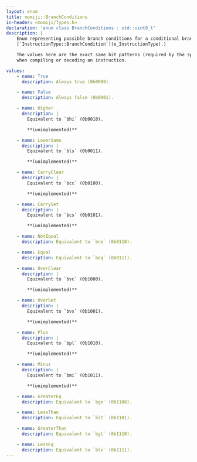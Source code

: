 ```yaml
---
layout: enum
title: momiji::BranchConditions
in-header: <momiji/Types.h>
declaration: 'enum class BranchConditions : std::uint8_t'
description: |
    Enum representing possible branch conditions for a conditional branch. (See
    [`InstructionType::BranchCondition`](e_InstructionType).)

    The values here are the exact same bit patterns (required by the spec) used
    when compiling or decoding an instruction.

values:
    - name: True
      description: Always true (0b0000).

    - name: False
      description: Always false (0b0001).

    - name: Higher
      description: |
        Equivalent to `bhi` (0b0010).

        **(unimplemented)**

    - name: LowerSame
      description: |
        Equivalent to `bls` (0b0011).

        **(unimplemented)**

    - name: CarryClear
      description: |
        Equivalent to `bcc` (0b0100).

        **(unimplemented)**

    - name: CarrySet
      description: |
        Equivalent to `bcs` (0b0101).

        **(unimplemented)**

    - name: NotEqual
      description: Equivalent to `bne` (0b0110).

    - name: Equal
      description: Equivalent to `beq` (0b0111).

    - name: OverClear
      description: |
        Equivalent to `bvc` (0b1000).

        **(unimplemented)**

    - name: OverSet
      description: |
        Equivalent to `bvs` (0b1001).

        **(unimplemented)**

    - name: Plus
      description: |
        Equivalent to `bpl` (0b1010).

        **(unimplemented)**

    - name: Minus
      description: |
        Equivalent to `bmi` (0b1011).

        **(unimplemented)**

    - name: GreaterEq
      description: Equivalent to `bge` (0b1100).

    - name: LessThan
      description: Equivalent to `blt` (0b1101).

    - name: GreaterThan
      description: Equivalent to `bgt` (0b1110).

    - name: LessEq
      description: Equivalent to `ble` (0b1111).
---
```


